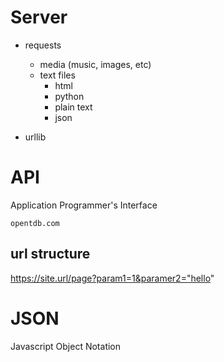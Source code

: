 
# Server

- requests
  - media (music, images, etc)
  - text files
    - html
    - python
    - plain text
    - json


- urllib

# API

Application Programmer's Interface

`opentdb.com`

## url structure

https://site.url/page?param1=1&paramer2="hello"

# JSON

Javascript Object Notation